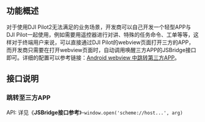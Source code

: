 ## 功能概述

对于使用DJI Pilot2无法满足的业务场景，开发商可以自己开发一个轻型APP与DJI Pilot一起使用，例如需要用遥控器进行对讲、特殊的任务命令、工单等等，这样对于终端用户来说，可以直接通过DJI Pilot的webview页面打开三方的APP，而开发商只需要在打开webview页面时，自动调用唤醒三方APP的JSBridge接口即可。详细的配置可以参考链接：[Android webview 中跳转第三方APP](https://developer.aliyun.com/article/595078)。



## 接口说明

### 跳转至三方APP

API: 详见《**JSBridge接口参考**》-`window.open('scheme://host...', arg)`